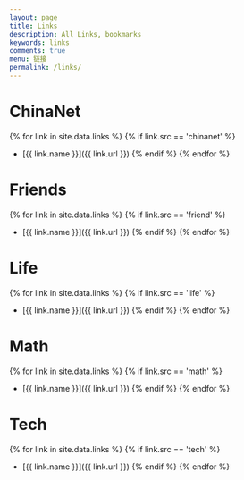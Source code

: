 ```yaml
---
layout: page
title: Links
description: All Links, bookmarks
keywords: links
comments: true
menu: 链接
permalink: /links/
---
```


# ChinaNet

  {% for link in site.data.links %}
    {% if link.src == 'chinanet' %}

  - [{{ link.name }}]({{ link.url }})
    {% endif %}
    {% endfor %}

# Friends

{% for link in site.data.links %}
  {% if link.src == 'friend' %}

* [{{ link.name }}]({{ link.url }})
  {% endif %}
  {% endfor %}

# Life

{% for link in site.data.links %}
  {% if link.src == 'life' %}
* [{{ link.name }}]({{ link.url }})
  {% endif %}
{% endfor %}

# Math

{% for link in site.data.links %}
  {% if link.src == 'math' %}

* [{{ link.name }}]({{ link.url }})
  {% endif %}
  {% endfor %}

# Tech 

{% for link in site.data.links %}
  {% if link.src == 'tech' %}

- [{{ link.name }}]({{ link.url }})
  {% endif %}
  {% endfor %}

